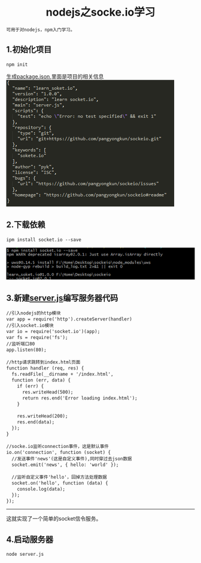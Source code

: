 #  <center>nodejs之socke.io学习 </center>

	可用于对nodejs，npm入门学习。

##  1.初始化项目
	npm init
生成<a href='package.json'>package.json</a>,里面是项目的相关信息
![Alt text](img/package.png)
##  2.下载依赖
	ipm install socket.io --save
![Alt text](img/install_socket_io.png)
##  3.新建<a href='server.js'>server.js</a>编写服务器代码
	//引入nodejs的http模块
	var app = require('http').createServer(handler)
	//引入socket.io模块
	var io = require('socket.io')(app);
	var fs = require('fs');
	//监听端口80
	app.listen(80);
	
	//http请求跳转到index.html页面
	function handler (req, res) {
	  fs.readFile(__dirname + '/index.html',
	  function (err, data) {
	    if (err) {
	      res.writeHead(500);
	      return res.end('Error loading index.html');
	    }
	
	    res.writeHead(200);
	    res.end(data);
	  });
	}
	
	//socke.io监听connection事件，这是默认事件
	io.on('connection', function (socket) {
	  //发送事件'news'(这是自定义事件),同时穿过去json数据
	  socket.emit('news', { hello: 'world' });
	
	  //监听自定义事件'hello'，回掉方法处理数据
	  socket.on('hello', function (data) {
	    console.log(data);
	  });
	});
****
这就实现了一个简单的socket信令服务。
##  4.启动服务器
	node server.js